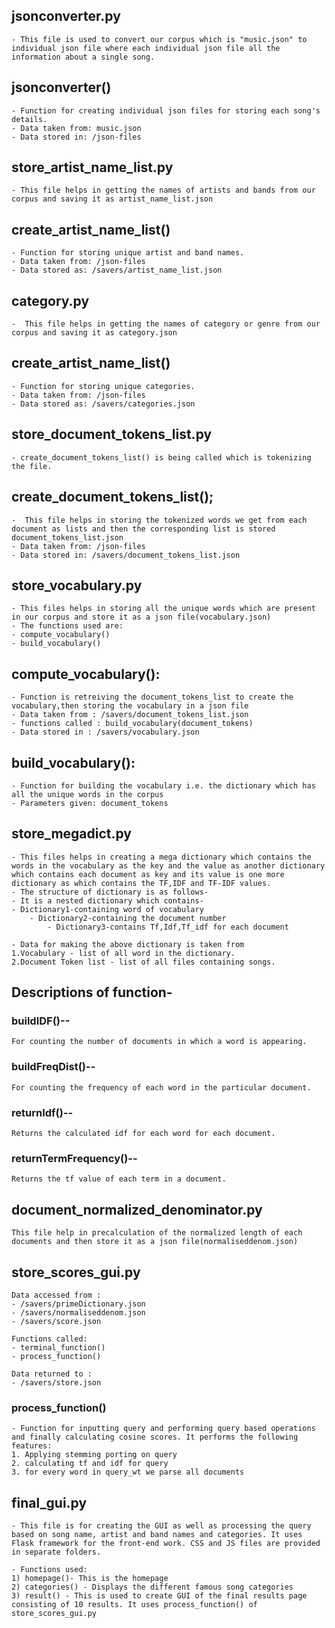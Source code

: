 ## jsonconverter.py
    - This file is used to convert our corpus which is "music.json" to individual json file where each individual json file all the information about a single song.

## jsonconverter()
    - Function for creating individual json files for storing each song's details.
    - Data taken from: music.json
    - Data stored in: /json-files

## store_artist_name_list.py
    - This file helps in getting the names of artists and bands from our corpus and saving it as artist_name_list.json

## create_artist_name_list()
    - Function for storing unique artist and band names.
    - Data taken from: /json-files
    - Data stored as: /savers/artist_name_list.json

## category.py
    -  This file helps in getting the names of category or genre from our corpus and saving it as category.json
  
## create_artist_name_list()
    - Function for storing unique categories.
    - Data taken from: /json-files
    - Data stored as: /savers/categories.json

## store_document_tokens_list.py
    - create_document_tokens_list() is being called which is tokenizing the file.

## create_document_tokens_list();
    -  This file helps in storing the tokenized words we get from each document as lists and then the corresponding list is stored         document_tokens_list.json
    - Data taken from: /json-files
    - Data stored in: /savers/document_tokens_list.json

## store_vocabulary.py
    - This files helps in storing all the unique words which are present in our corpus and store it as a json file(vocabulary.json)
    - The functions used are:
    - compute_vocabulary()
    - build_vocabulary()

## compute_vocabulary():
    - Function is retreiving the document_tokens_list to create the vocabulary,then storing the vocabulary in a json file
    - Data taken from : /savers/document_tokens_list.json
    - functions called : build_vocabulary(document_tokens)
    - Data stored in : /savers/vocabulary.json

## build_vocabulary():
    - Function for building the vocabulary i.e. the dictionary which has all the unique words in the corpus
    - Parameters given: document_tokens

## store_megadict.py
    - This files helps in creating a mega dictionary which contains the words in the vocabulary as the key and the value as another dictionary which contains each document as key and its value is one more dictionary as which contains the TF,IDF and TF-IDF values.
    - The structure of dictionary is as follows-
    - It is a nested dictionary which contains-
    - Dictionary1-containing word of vocabulary
        - Dictionary2-containing the document number
            - Dictionary3-contains Tf,Idf,Tf_idf for each document

    - Data for making the above dictionary is taken from
    1.Vocabulary - list of all word in the dictionary.
    2.Document Token list - list of all files containing songs.


## Descriptions of function-

### buildIDF()--
    For counting the number of documents in which a word is appearing.

### buildFreqDist()--
    For counting the frequency of each word in the particular document.

### returnIdf()--
    Returns the calculated idf for each word for each document.

### returnTermFrequency()--
    Returns the tf value of each term in a document.


## document_normalized_denominator.py

    This file help in precalculation of the normalized length of each documents and then store it as a json file(normaliseddenom.json)

## store_scores_gui.py
    Data accessed from :
    - /savers/primeDictionary.json
    - /savers/normaliseddenom.json
    - /savers/score.json

    Functions called:
    - terminal_function()
    - process_function()

    Data returned to :
    - /savers/store.json

### process_function()
    - Function for inputting query and performing query based operations and finally calculating cosine scores. It performs the following features:
    1. Applying stemming porting on query
    2. calculating tf and idf for query
    3. for every word in query_wt we parse all documents

## final_gui.py
    - This file is for creating the GUI as well as processing the query based on song name, artist and band names and categories. It uses Flask framework for the front-end work. CSS and JS files are provided in separate folders.

    - Functions used:
    1) homepage()- This is the homepage
    2) categories() - Displays the different famous song categories
    3) result() - This is used to create GUI of the final results page consisting of 10 results. It uses process_function() of store_scores_gui.py
